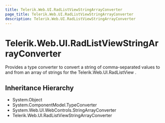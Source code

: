 ```yaml
---
title: Telerik.Web.UI.RadListViewStringArrayConverter
page_title: Telerik.Web.UI.RadListViewStringArrayConverter
description: Telerik.Web.UI.RadListViewStringArrayConverter
---
```


# Telerik.Web.UI.RadListViewStringArrayConverter

Provides a type converter to convert a string of comma-separated values to
            and from an array of strings for the Telerik.Web.UI.RadListView .

## Inheritance Hierarchy

* System.Object
* System.ComponentModel.TypeConverter
* System.Web.UI.WebControls.StringArrayConverter
* Telerik.Web.UI.RadListViewStringArrayConverter

